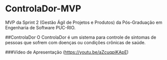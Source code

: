 # ControlaDor-MVP
MVP da Sprint 2 (Gestão Ágil de Projetos e Produtos) da Pós-Graduação em Engenharia de Software PUC-RIO.

##ControlaDor
O ControlaDor é um sistema para controle de sintomas de pessoas que sofrem com doenças ou condições crônicas de saúde.

###Vídeo de Apresentação
(https://youtu.be/aZcuqpiKApE)
